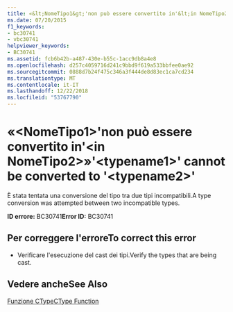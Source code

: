 ```yaml
---
title: «&lt;NomeTipo1&gt;'non può essere convertito in'&lt;in NomeTipo2&gt;»
ms.date: 07/20/2015
f1_keywords:
- bc30741
- vbc30741
helpviewer_keywords:
- BC30741
ms.assetid: fcb6b42b-a487-430e-b55c-1acc9db8a4e8
ms.openlocfilehash: d257c4059716d241c9bbd9f619a533bbfee0ae92
ms.sourcegitcommit: 0888d7b24f475c346a3f444de8d83ec1ca7cd234
ms.translationtype: MT
ms.contentlocale: it-IT
ms.lasthandoff: 12/22/2018
ms.locfileid: "53767790"
---
```

# <a name="lttypename1gt-cannot-be-converted-to-lttypename2gt"></a><span data-ttu-id="464e6-102">«&lt;NomeTipo1&gt;'non può essere convertito in'&lt;in NomeTipo2&gt;»</span><span class="sxs-lookup"><span data-stu-id="464e6-102">'&lt;typename1&gt;' cannot be converted to '&lt;typename2&gt;'</span></span>
<span data-ttu-id="464e6-103">È stata tentata una conversione del tipo tra due tipi incompatibili.</span><span class="sxs-lookup"><span data-stu-id="464e6-103">A type conversion was attempted between two incompatible types.</span></span>  
  
 <span data-ttu-id="464e6-104">**ID errore:** BC30741</span><span class="sxs-lookup"><span data-stu-id="464e6-104">**Error ID:** BC30741</span></span>  
  
## <a name="to-correct-this-error"></a><span data-ttu-id="464e6-105">Per correggere l'errore</span><span class="sxs-lookup"><span data-stu-id="464e6-105">To correct this error</span></span>  
  
-   <span data-ttu-id="464e6-106">Verificare l'esecuzione del cast dei tipi.</span><span class="sxs-lookup"><span data-stu-id="464e6-106">Verify the types that are being cast.</span></span>  
  
## <a name="see-also"></a><span data-ttu-id="464e6-107">Vedere anche</span><span class="sxs-lookup"><span data-stu-id="464e6-107">See Also</span></span>  
 [<span data-ttu-id="464e6-108">Funzione CType</span><span class="sxs-lookup"><span data-stu-id="464e6-108">CType Function</span></span>](../../visual-basic/language-reference/functions/ctype-function.md)
